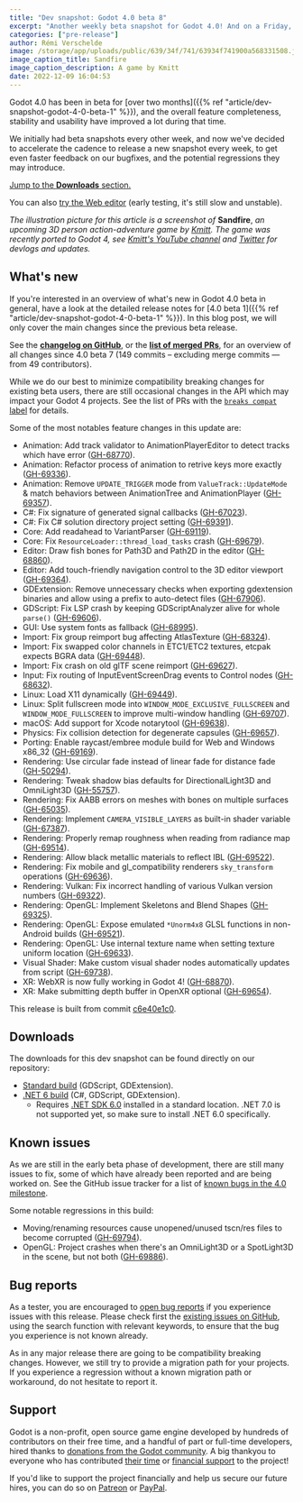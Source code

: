 ```yaml
---
title: "Dev snapshot: Godot 4.0 beta 8"
excerpt: "Another weekly beta snapshot for Godot 4.0! And on a Friday, because that's the best day for releasing software!"
categories: ["pre-release"]
author: Rémi Verschelde
image: /storage/app/uploads/public/639/34f/741/63934f741900a568331508.jpg
image_caption_title: Sandfire
image_caption_description: A game by Kmitt
date: 2022-12-09 16:04:53
---
```


Godot 4.0 has been in beta for [over two months]({{% ref "article/dev-snapshot-godot-4-0-beta-1" %}}), and the overall feature completeness, stability and usability have improved a lot during that time.

We initially had beta snapshots every other week, and now we've decided to accelerate the cadence to release a new snapshot every week, to get even faster feedback on our bugfixes, and the potential regressions they may introduce.

[Jump to the **Downloads** section.](#downloads)

You can also [try the Web editor](https://editor.godotengine.org/releases/4.0.beta8/godot.editor.html) (early testing, it's still slow and unstable).

*The illustration picture for this article is a screenshot of* **Sandfire**, *an upcoming 3D person action-adventure game by [Kmitt](https://twitter.com/kmitt91/). The game was recently ported to Godot 4, see [Kmitt's YouTube channel](https://youtube.com/channel/UCbf7bKRX6aTr1Tix1nTJo1Q) and [Twitter](https://twitter.com/kmitt91/) for devlogs and updates.*

## What's new

If you're interested in an overview of what's new in Godot 4.0 beta in general, have a look at the detailed release notes for [4.0 beta 1]({{% ref "article/dev-snapshot-godot-4-0-beta-1" %}}). In this blog post, we will only cover the main changes since the previous beta release.

See the [**changelog on GitHub**](https://github.com/godotengine/godot/compare/0ff8742919af72c7412e63ef0f646cb4e7bd7d8f...c6e40e1c01200052450df10d9126f8ea7f57de30), or the [**list of merged PRs**](https://github.com/godotengine/godot/pulls?q=is%3Apr+merged%3A2022-11-30..2022-12-08+is%3Amerged+sort%3Acreated-asc+milestone%3A4.0), for an overview of all changes since 4.0 beta 7 (149 commits – excluding merge commits ― from 49 contributors).

While we do our best to minimize compatibility breaking changes for existing beta users, there are still occasional changes in the API which may impact your Godot 4 projects. See the list of PRs with the [`breaks compat` label](https://github.com/godotengine/godot/pulls?q=is%3Apr+merged%3A2022-12-01..2022-12-08+is%3Amerged+sort%3Acreated-asc+milestone%3A4.0+label%3A%22breaks+compat%22) for details.

Some of the most notables feature changes in this update are:

- Animation: Add track validator to AnimationPlayerEditor to detect tracks which have error ([GH-68770](https://github.com/godotengine/godot/pull/68770)).
- Animation: Refactor process of animation to retrive keys more exactly ([GH-69336](https://github.com/godotengine/godot/pull/69336)).
- Animation: Remove `UPDATE_TRIGGER` mode from `ValueTrack::UpdateMode` & match behaviors between AnimationTree and AnimationPlayer ([GH-69357](https://github.com/godotengine/godot/pull/69357)).
- C#: Fix signature of generated signal callbacks ([GH-67023](https://github.com/godotengine/godot/pull/67023)).
- C#: Fix C# solution directory project setting ([GH-69391](https://github.com/godotengine/godot/pull/69391)).
- Core: Add readahead to VariantParser ([GH-69119](https://github.com/godotengine/godot/pull/69119)).
- Core: Fix `ResourceLoader::thread_load_tasks` crash ([GH-69679](https://github.com/godotengine/godot/pull/69679)).
- Editor: Draw fish bones for Path3D and Path2D in the editor ([GH-68860](https://github.com/godotengine/godot/pull/68860)).
- Editor: Add touch-friendly navigation control to the 3D editor viewport ([GH-69364](https://github.com/godotengine/godot/pull/69364)).
- GDExtension: Remove unnecessary checks when exporting gdextension binaries and allow using a prefix to auto-detect files ([GH-67906](https://github.com/godotengine/godot/pull/67906)).
- GDScript: Fix LSP crash by keeping GDScriptAnalyzer alive for whole `parse()` ([GH-69606](https://github.com/godotengine/godot/pull/69606)).
- GUI: Use system fonts as fallback ([GH-68995](https://github.com/godotengine/godot/pull/68995)).
- Import: Fix group reimport bug affecting AtlasTexture ([GH-68324](https://github.com/godotengine/godot/pull/68324)).
- Import: Fix swapped color channels in ETC1/ETC2 textures, etcpak expects BGRA data ([GH-69448](https://github.com/godotengine/godot/pull/69448)).
- Import: Fix crash on old glTF scene reimport ([GH-69627](https://github.com/godotengine/godot/pull/69627)).
- Input: Fix routing of InputEventScreenDrag events to Control nodes ([GH-68632](https://github.com/godotengine/godot/pull/68632)).
- Linux: Load X11 dynamically ([GH-69449](https://github.com/godotengine/godot/pull/69449)).
- Linux: Split fullscreen mode into `WINDOW_MODE_EXCLUSIVE_FULLSCREEN` and `WINDOW_MODE_FULLSCREEN` to improve multi-window handling ([GH-69707](https://github.com/godotengine/godot/pull/69707)).
- macOS: Add support for Xcode notarytool ([GH-69638](https://github.com/godotengine/godot/pull/69638)).
- Physics: Fix collision detection for degenerate capsules ([GH-69657](https://github.com/godotengine/godot/pull/69657)).
- Porting: Enable raycast/embree module build for Web and Windows x86_32 ([GH-69169](https://github.com/godotengine/godot/pull/69169)).
- Rendering: Use circular fade instead of linear fade for distance fade ([GH-50294](https://github.com/godotengine/godot/pull/50294)).
- Rendering: Tweak shadow bias defaults for DirectionalLight3D and OmniLight3D ([GH-55757](https://github.com/godotengine/godot/pull/55757)).
- Rendering: Fix AABB errors on meshes with bones on multiple surfaces ([GH-65035](https://github.com/godotengine/godot/pull/65035)).
- Rendering: Implement `CAMERA_VISIBLE_LAYERS` as built-in shader variable ([GH-67387](https://github.com/godotengine/godot/pull/67387)).
- Rendering: Properly remap roughness when reading from radiance map ([GH-69514](https://github.com/godotengine/godot/pull/69514)).
- Rendering: Allow black metallic materials to reflect IBL ([GH-69522](https://github.com/godotengine/godot/pull/69522)).
- Rendering: Fix mobile and gl_compatibility renderers `sky_transform` operations ([GH-69636](https://github.com/godotengine/godot/pull/69636)).
- Rendering: Vulkan: Fix incorrect handling of various Vulkan version numbers ([GH-69322](https://github.com/godotengine/godot/pull/69322)).
- Rendering: OpenGL: Implement Skeletons and Blend Shapes ([GH-69325](https://github.com/godotengine/godot/pull/69325)).
- Rendering: OpenGL: Expose emulated `*Unorm4x8` GLSL functions in non-Android builds ([GH-69521](https://github.com/godotengine/godot/pull/69521)).
- Rendering: OpenGL: Use internal texture name when setting texture uniform location ([GH-69633](https://github.com/godotengine/godot/pull/69633)).
- Visual Shader: Make custom visual shader nodes automatically updates from script ([GH-69738](https://github.com/godotengine/godot/pull/69738)).
- XR: WebXR is now fully working in Godot 4! ([GH-68870](https://github.com/godotengine/godot/pull/68870)).
- XR: Make submitting depth buffer in OpenXR optional ([GH-69654](https://github.com/godotengine/godot/pull/69654)).

This release is built from commit [c6e40e1c0](https://github.com/godotengine/godot/commit/c6e40e1c01200052450df10d9126f8ea7f57de30).

<a id="downloads"></a>
## Downloads

The downloads for this dev snapshot can be found directly on our repository:

* [Standard build](https://downloads.tuxfamily.org/godotengine/4.0/beta8/) (GDScript, GDExtension).
* [.NET 6 build](https://downloads.tuxfamily.org/godotengine/4.0/beta8/mono) (C#, GDScript, GDExtension).
  - Requires [.NET SDK 6.0](https://dotnet.microsoft.com/en-us/download/dotnet/6.0) installed in a standard location. .NET 7.0 is not supported yet, so make sure to install .NET 6.0 specifically.

## Known issues

As we are still in the early beta phase of development, there are still many issues to fix, some of which have already been reported and are being worked on. See the GitHub issue tracker for a list of [known bugs in the 4.0 milestone](https://github.com/godotengine/godot/issues?q=is%3Aissue+is%3Aopen+milestone%3A4.0+label%3Abug+).

Some notable regressions in this build:

- Moving/renaming resources cause unopened/unused tscn/res files to become corrupted ([GH-69794](https://github.com/godotengine/godot/pull/69794)).
- OpenGL: Project crashes when there's an OmniLight3D or a SpotLight3D in the scene, but not both ([GH-69886](https://github.com/godotengine/godot/issues/69886)).

## Bug reports

As a tester, you are encouraged to [open bug reports](https://github.com/godotengine/godot/issues) if you experience issues with this release. Please check first the [existing issues on GitHub](https://github.com/godotengine/godot/issues), using the search function with relevant keywords, to ensure that the bug you experience is not known already.

As in any major release there are going to be compatibility breaking changes. However, we still try to provide a migration path for your projects. If you experience a regression without a known migration path or workaround, do not hesitate to report it.

## Support

Godot is a non-profit, open source game engine developed by hundreds of contributors on their free time, and a handful of part or full-time developers, hired thanks to [donations from the Godot community](https://godotengine.org/donate). A big thankyou to everyone who has contributed [their time](https://github.com/godotengine/godot/blob/master/AUTHORS.md) or [financial support](https://github.com/godotengine/godot/blob/master/DONORS.md) to the project!

If you'd like to support the project financially and help us secure our future hires, you can do so on [Patreon](https://www.patreon.com/godotengine) or [PayPal](https://godotengine.org/donate).
